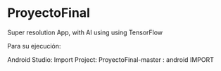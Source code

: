 # ProyectoFinal
Super resolution App, with AI using using TensorFlow

Para su ejecución:

Android Studio: Import Project: ProyectoFinal-master : android IMPORT

